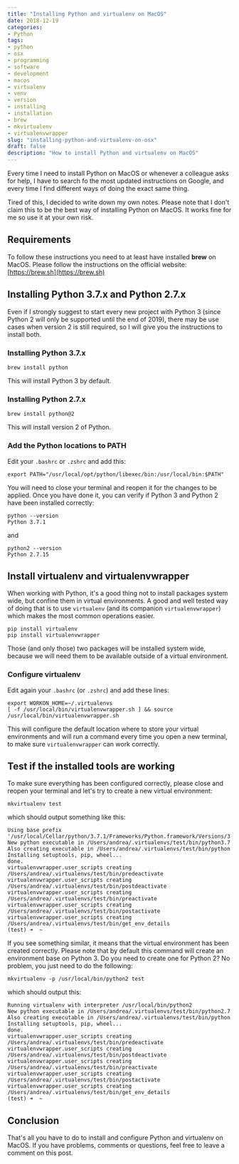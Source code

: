 ```yaml
---
title: "Installing Python and virtualenv on MacOS"
date: 2018-12-19
categories: 
- Python
tags: 
- python
- osx
- programming
- software
- development
- macos
- virtualenv
- venv
- version
- installing
- installation
- brew
- mkvirtualenv
- virtualenvwrapper
slug: "installing-python-and-virtualenv-on-osx"
draft: false
description: "How to install Python and virtualenv on MacOS"
---
```


Every time I need to install Python on MacOS or whenever a colleague asks for help, I have to search fo the most updated instructions on Google, and every time I find different ways of doing the exact same thing.

Tired of this, I decided to write down my own notes. Please note that I don't claim this to be the best way of installing Python on MacOS. It works fine for me so use it at your own risk.

## Requirements

To follow these instructions you need to at least have installed **brew** on MacOS. Please follow the instructions on the official website: [https://brew.sh](https://brew.sh)

## Installing Python 3.7.x and Python 2.7.x

Even if I strongly suggest to start every new project with Python 3 (since Python 2 will only be supported until the end of 2019), there may be use cases when version 2 is still required, so I will give you the instructions to install both.

### Installing Python 3.7.x

```text
brew install python
```

This will install Python 3 by default.

### Installing Python 2.7.x

```text
brew install python@2
```

This will install version 2 of Python.

### Add the Python locations to PATH

Edit your `.bashrc` or `.zshrc` and add this:

```text
export PATH="/usr/local/opt/python/libexec/bin:/usr/local/bin:$PATH"
```

You will need to close your terminal and reopen it for the changes to be applied. Once you have done it, you can verify if Python 3 and Python 2 have been installed correctly:

```text
python --version
Python 3.7.1
```

and

```text
python2 --version
Python 2.7.15
```

## Install virtualenv and virtualenvwrapper

When working with Python, it's a good thing not to install packages system wide, but confine them in virtual environments. A good and well tested way of doing that is to use `virtualenv` (and its companion `virtualenvwrapper`) which makes the most common operations easier.

```text
pip install virtualenv
pip install virtualenvwrapper
```

Those (and only those) two packages will be installed system wide, because we will need them to be available outside of a virtual environment.

### Configure virtualenv

Edit again your `.bashrc` (or `.zshrc`) and add these lines:

```text
export WORKON_HOME=~/.virtualenvs
[ -f /usr/local/bin/virtualenvwrapper.sh ] && source /usr/local/bin/virtualenvwrapper.sh
```

This will configure the default location where to store your virtual environments and will run a command every time you open a new terminal, to make sure `virtualenvwrapper` can work correctly.

## Test if the installed tools are working

To make sure everything has been configured correctly, please close and reopen your terminal and let's try to create a new virtual environment:

```text
mkvirtualenv test
```

which should output something like this:

```text
Using base prefix '/usr/local/Cellar/python/3.7.1/Frameworks/Python.framework/Versions/3.7'
New python executable in /Users/andrea/.virtualenvs/test/bin/python3.7
Also creating executable in /Users/andrea/.virtualenvs/test/bin/python
Installing setuptools, pip, wheel...
done.
virtualenvwrapper.user_scripts creating /Users/andrea/.virtualenvs/test/bin/predeactivate
virtualenvwrapper.user_scripts creating /Users/andrea/.virtualenvs/test/bin/postdeactivate
virtualenvwrapper.user_scripts creating /Users/andrea/.virtualenvs/test/bin/preactivate
virtualenvwrapper.user_scripts creating /Users/andrea/.virtualenvs/test/bin/postactivate
virtualenvwrapper.user_scripts creating /Users/andrea/.virtualenvs/test/bin/get_env_details
(test) ➜  ~
```

If you see something similar, it means that the virtual environment has been created correctly. Please note that by default this command will create an environment base on Python 3. Do you need to create one for Python 2? No problem, you just need to do the following:

```text
mkvirtualenv -p /usr/local/bin/python2 test
```

which should output this:

```text
Running virtualenv with interpreter /usr/local/bin/python2
New python executable in /Users/andrea/.virtualenvs/test/bin/python2.7
Also creating executable in /Users/andrea/.virtualenvs/test/bin/python
Installing setuptools, pip, wheel...
done.
virtualenvwrapper.user_scripts creating /Users/andrea/.virtualenvs/test/bin/predeactivate
virtualenvwrapper.user_scripts creating /Users/andrea/.virtualenvs/test/bin/postdeactivate
virtualenvwrapper.user_scripts creating /Users/andrea/.virtualenvs/test/bin/preactivate
virtualenvwrapper.user_scripts creating /Users/andrea/.virtualenvs/test/bin/postactivate
virtualenvwrapper.user_scripts creating /Users/andrea/.virtualenvs/test/bin/get_env_details
(test) ➜  ~
```

## Conclusion

That's all you have to do to install and configure Python and virtualenv on MacOS. If you have problems, comments or questions, feel free to leave a comment on this post.

